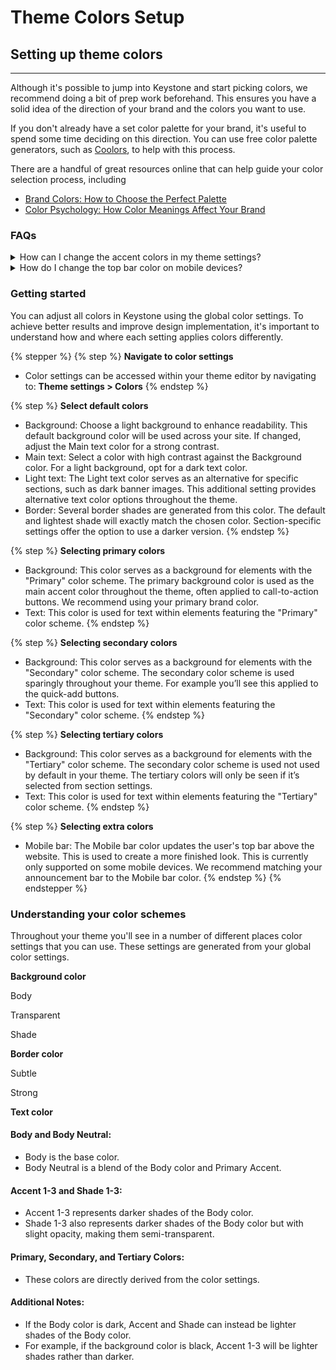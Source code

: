 # Theme Colors Setup

## Setting up theme colors <a href="#h_e53db3a4ef" id="h_e53db3a4ef"></a>

***

Although it's possible to jump into Keystone and start picking colors, we recommend doing a bit of prep work beforehand. This ensures you have a solid idea of the direction of your brand and the colors you want to use.

If you don't already have a set color palette for your brand, it's useful to spend some time deciding on this direction. You can use free color palette generators, such as [Coolors](https://coolors.co/generate), to help with this process.

There are a handful of great resources online that can help guide your color selection process, including

* [Brand Colors: How to Choose the Perfect Palette](https://looka.com/blog/brand-colors/)
* [Color Psychology: How Color Meanings Affect Your Brand](https://www.oberlo.com/blog/color-psychology-color-meanings)



### FAQs

<details>

<summary>How can I change the accent colors in my theme settings?</summary>



</details>

<details>

<summary>How do I change the top bar color on mobile devices?</summary>

Update the Mobile bar to change top bar above the website. This is used to create a more finished look. This is currently only supported on some mobile devices. We recommend matching your announcement bar to the Mobile bar color.



<div data-full-width="true"><figure><img src="https://downloads.intercomcdn.com/i/o/1198958900/ccc7f1701938dd7bd6459ecf/shotsnapp-1666801448_626.png?expires=1744398000&#x26;signature=8b6db350fd25f73c4ef8f01b263186ae454c4987bfc6abd25297717fdff45112&#x26;req=dSEuHsB7lYhfWfMW1HO4zUTPeXYqhlRs6OyH1QnljCwSCKS61%2BdJQFEQkj3P%0AAtEp6wWtGLHIt4kkrOA%3D%0A" alt=""><figcaption></figcaption></figure></div>

</details>



### Getting started <a href="#h_7a0d84a38a" id="h_7a0d84a38a"></a>

You can adjust all colors in Keystone using the global color settings. To achieve better results and improve design implementation, it's important to understand how and where each setting applies colors differently.

{% stepper %}
{% step %}
**Navigate to color settings**

* Color settings can be accessed within your theme editor by navigating to: **Theme settings > Colors**
{% endstep %}

{% step %}
**Select default colors**

* Background: Choose a light background to enhance readability. This default background color will be used across your site. If changed, adjust the Main text color for a strong contrast.
* Main text: Select a color with high contrast against the Background color. For a light background, opt for a dark text color.
* Light text: The Light text color serves as an alternative for specific sections, such as dark banner images. This additional setting provides alternative text color options throughout the theme.
* Border: Several border shades are generated from this color. The default and lightest shade will exactly match the chosen color. Section-specific settings offer the option to use a darker version.
{% endstep %}

{% step %}
**Selecting primary colors**

* Background: This color serves as a background for elements with the "Primary" color scheme. The primary background color is used as the main accent color throughout the theme, often applied to call-to-action buttons. We recommend using your primary brand color.
* Text: This color is used for text within elements featuring the "Primary" color scheme.
{% endstep %}

{% step %}
**Selecting secondary colors**

* Background: This color serves as a background for elements with the "Secondary" color scheme. The secondary color scheme is used sparingly throughout your theme. For example you’ll see this applied to the quick-add buttons.
* Text: This color is used for text within elements featuring the "Secondary" color scheme.
{% endstep %}

{% step %}
**Selecting tertiary colors**

* Background: This color serves as a background for elements with the "Tertiary" color scheme. The secondary color scheme is used not used by default in your theme. The tertiary colors will only be seen if it’s selected from section settings.
* Text: This color is used for text within elements featuring the "Tertiary" color scheme.
{% endstep %}

{% step %}
**Selecting extra colors**

* Mobile bar: The Mobile bar color updates the user's top bar above the website. This is used to create a more finished look. This is currently only supported on some mobile devices. We recommend matching your announcement bar to the Mobile bar color.
{% endstep %}
{% endstepper %}



### Understanding your color schemes

Throughout your theme you'll see in a number of different places color settings that you can use. These settings are generated from your global color settings.&#x20;

**Background color**

Body

Transparent

Shade

**Border color**

Subtle

Strong

**Text color**



#### Body and Body Neutral:

* Body is the base color.
* Body Neutral is a blend of the Body color and Primary Accent.

#### Accent 1-3 and Shade 1-3:

* Accent 1-3 represents darker shades of the Body color.
* Shade 1-3 also represents darker shades of the Body color but with slight opacity, making them semi-transparent.

#### Primary, Secondary, and Tertiary Colors:

* These colors are directly derived from the color settings.

#### Additional Notes:

* If the Body color is dark, Accent and Shade can instead be lighter shades of the Body color.
* For example, if the background color is black, Accent 1-3 will be lighter shades rather than darker.
